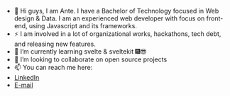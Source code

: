 - 👋 Hi guys, I am Ante. I have a Bachelor of Technology focused in Web design & Data. 
I am an experienced web developer with focus on front-end, using Javascript and its frameworks. 
-  ⚡ I am involved in a lot of organizational works, hackathons, tech debt, and releasing new features.
- 🌱 I’m currently learning svelte & sveltekit 🎆😎
- 💞️ I’m looking to collaborate on open source projects
- 📫 You can reach me here:
- [LinkedIn](https://www.linkedin.com/in/ante-penava-27568b116/?originalSubdomain=ie)
- [E-mail](ante_191@hotmail.com)




<!---
antepenavasyfl/antepenavasyfl is a ✨ special ✨ repository because its `README.md` (this file) appears on your GitHub profile.
You can click the Preview link to take a look at your changes.
--->

